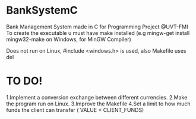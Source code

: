 # BankSystemC
Bank Management System made in C for Programming Project @UVT-FMI
To create the executable u must have make installed (e.g mingw-get install mingw32-make on Windows, for MinGW Compiler)

Does not run on Linux, #include <windows.h> is used, also Makefile uses del

# TO DO! 
1.Implement a conversion exchange between different currencies.
2.Make the program run on Linux.
3.Improve the Makefile
4.Set a limit to how much funds the client can transfer ( VALUE < CLIENT_FUNDS)
